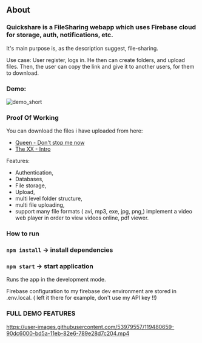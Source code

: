 ## About  

### Quickshare is a FileSharing webapp which uses Firebase cloud for storage, auth, notifications, etc. 

It's main purpose is, as the description suggest, file-sharing. 

Use case: User register, logs in. He then can create folders, and upload files. 
Then, the user can copy the link and give it to another users, for them to download. 

### Demo:  
![demo_short](https://user-images.githubusercontent.com/53979557/119478228-4fe34c00-bd58-11eb-940a-51391f55fa3e.gif)
### Proof Of Working   
You can download the files i have uploaded from here:  
- <a title="Queen - Don't stop me now" href="https://firebasestorage.googleapis.com/v0/b/quickshare-dev.appspot.com/o/files%2FB4PBYxg9R6bkCILsSwcAuJYV8JJ3%2FQueen%20%20Dont%20Stop%20Me%20Now%20Official%20Video.mp4?alt=media&token=8cceca0b-7c21-44cc-8b65-18006e227bd2" target="_blank">Queen - Don't stop me now</a> 
- <a title="The XX - Intro " href="https://firebasestorage.googleapis.com/v0/b/quickshare-dev.appspot.com/o/files%2FB4PBYxg9R6bkCILsSwcAuJYV8JJ3%2Fxx.mp4?alt=media&token=15586487-da3a-4d7c-8488-09aa975d91af" target="_blank">The XX - Intro</a>  
  
Features: 
-	Authentication, 
-	Databases,
-	File storage, 
-	Upload, 
-	multi level folder structure, 
-	multi file uploading,
-	support many file formats ( avi, mp3, exe, jpg, png,) implement a video web player in order to view videos online, pdf viewer.


### How to run  
### `npm install`  -> install dependencies  
### `npm start`  -> start application
Runs the app in the development mode.<br />

Firebase configuration to my firebase dev environment are stored in .env.local. ( left it there for example, don't use my API key !!)  

### FULL DEMO FEATURES

https://user-images.githubusercontent.com/53979557/119480659-90dc6000-bd5a-11eb-82e6-789e28d7c204.mp4

